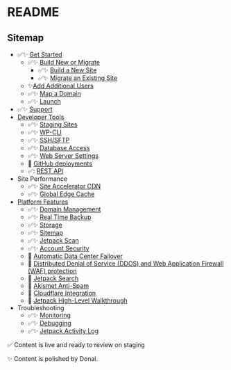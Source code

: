 # README

## Sitemap

- ✅✨ [Get Started](https://wpdeveloperstaging.wordpress.com/wp-admin/post.php?post=48&action=edit)
  - ✅✨ [Build New or Migrate](https://wpdeveloperstaging.wordpress.com/docs/get-started/build-migrate/)
      - ✅✨ [Build a New Site](https://wpdeveloperstaging.wordpress.com/docs/get-started/build-migrate/build-new/)
      - ✅✨ [Migrate an Existing Site](https://wpdeveloperstaging.wordpress.com/docs/get-started/build-migrate/migrate-existing/)
  - ✨[Add Additional Users](https://wpdeveloperstaging.wordpress.com/docs/get-started/add-users/)
  - ✅✨ [Map a Domain](https://wpdeveloperstaging.wordpress.com/docs/get-started/map-domain/)
  - ✅✨ [Launch](https://wpdeveloperstaging.wordpress.com/docs/get-started/launch/)
- ✅✨ [Support](https://wpdeveloperstaging.wordpress.com/docs/support/)
- [Developer Tools](developer-tools/)
  - ✅✨ [Staging Sites](https://wpdeveloperstaging.wordpress.com/docs/developer-tools/staging-sites/)
  - ✅✨ [WP-CLI](https://wpdeveloperstaging.wordpress.com/docs/developer-tools/wp-cli/)
  - ✅✨ [SSH/SFTP](https://wpdeveloperstaging.wordpress.com/docs/developer-tools/ssh-sftp/)
  - ✅✨ [Database Access](https://wpdeveloperstaging.wordpress.com/docs/developer-tools/database-access/)
  - ✅✨ [Web Server Settings](https://wpdeveloperstaging.wordpress.com/docs/developer-tools/web-server-settings/)
  - 🚧 [GitHub deployments](https://github.com/Automattic/dotcom-content/issues/215)
  - ✅: [REST API](https://developer.wordpress.com/docs/api/)
- Site Performance
  - ✅✨ [Site Accelerator CDN](https://wpdeveloperstaging.wordpress.com/docs/site-performance/site-accelerator-cdn/)
  - ✅✨ [Global Edge Cache](https://wpdeveloperstaging.wordpress.com/docs/site-performance/global-edge-cache/)
- [Platform Features](platform-features/)
  - ✅✨ [Domain Management](https://wpdeveloperstaging.wordpress.com/docs/platform-features/domain-management/)
  - ✅✨ [Real Time Backup](https://wordpress.com/support/restore/)
  - ✅✨ [Storage](https://wpdeveloperstaging.wordpress.com/docs/platform-features/storage/)
  - ✅✨ [Sitemap](https://wpdeveloperstaging.wordpress.com/docs/platform-features/sitemaps/)
  - ✅✨ [Jetpack Scan](https://wpdeveloperstaging.wordpress.com/docs/platform-features/jetpack-scan/)
  - ✅✨ [Account Security](https://wpdeveloperstaging.wordpress.com/docs/platform-features/account-security/)
  - 🚧 [Automatic Data Center Failover](https://github.com/Automattic/dotcom-content/issues/218)
  - 🚧 [Distributed Denial of Service (DDOS) and Web Application Firewall (WAF) protection](https://github.com/Automattic/dotcom-content/issues/219)
  - 🚧 [Jetpack Search](https://github.com/Automattic/dotcom-content/issues/220)
  - 🚧 [Akismet Anti-Spam](https://github.com/Automattic/dotcom-content/issues/221)
  - 🚧 [Cloudflare Integration](https://github.com/Automattic/dotcom-content/issues/223)
  - 🚧 [Jetpack High-Level Walkthrough](https://github.com/Automattic/dotcom-content/issues/225)
- Troubleshooting
  - ✅✨ [Monitoring](https://wpdeveloperstaging.wordpress.com/docs/troubleshooting/monitoring/)
  - ✅✨ [Debugging](https://wpdeveloperstaging.wordpress.com/docs/troubleshooting/debugging/)
  - ✅✨ [Jetpack Activity Log](https://wpdeveloperstaging.wordpress.com/docs/troubleshooting/jetpack-activity-log/)


✅ Content is live and ready to review on staging

✨ Content is polished by Donal.
